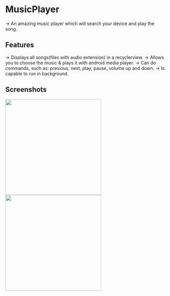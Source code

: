 # MusicPlayer
-> An amazing music player which will search your device and play the song. 

## Features
->  Displays all songs(files with audio extension) in a recyclerview.
->  Allows you to choose the music & plays it with android media player.
->  Can do commands, such as: previous, next, play, pause, volume up and down.
->  Is capable to run in background.

## Screenshots
<img src="https://github.com/gargk747/MusicPlayer/blob/master/assets/readme1.jpg" width="300">

<img src="https://github.com/gargk747/MusicPlayer/blob/master/assets/readme2.jpg" width="300">
